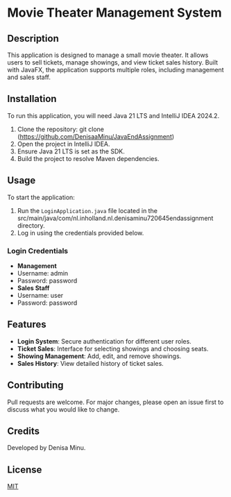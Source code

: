 # Movie Theater Management System

## Description
This application is designed to manage a small movie theater. It allows users to sell tickets, manage showings, and view ticket sales history. Built with JavaFX, the application supports multiple roles, including management and sales staff.

## Installation
To run this application, you will need Java 21 LTS and IntelliJ IDEA 2024.2.

1. Clone the repository: git clone (https://github.com/DenisaaMinu/JavaEndAssignment)
2. Open the project in IntelliJ IDEA.
3. Ensure Java 21 LTS is set as the SDK.
4. Build the project to resolve Maven dependencies.

## Usage
To start the application:
1. Run the `LoginApplication.java` file located in the src/main/java/com/nl.inholland.nl.denisaminu720645endassignment directory.
2. Log in using the credentials provided below.

### Login Credentials
- **Management**
- Username: admin
- Password: password
- **Sales Staff**
- Username: user
- Password: password

## Features
- **Login System**: Secure authentication for different user roles.
- **Ticket Sales**: Interface for selecting showings and choosing seats.
- **Showing Management**: Add, edit, and remove showings.
- **Sales History**: View detailed history of ticket sales.

## Contributing
Pull requests are welcome. For major changes, please open an issue first to discuss what you would like to change.

## Credits
Developed by Denisa Minu.

## License
[MIT](https://opensource.org/licenses/MIT)
